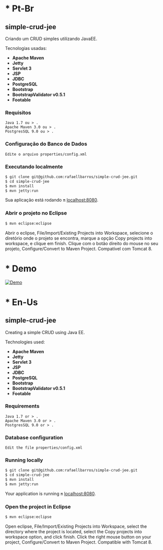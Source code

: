# * Pt-Br
## simple-crud-jee
Criando um CRUD simples utilizando JavaEE.

Tecnologias usadas:
* **Apache Maven**
* **Jetty**
* **Servlet 3**
* **JSP**
* **JDBC**
* **PostgreSQL**
* **Bootstrap**
* **BootstrapValidator v0.5.1**
* **Footable**

### Requisitos
```
Java 1.7 ou > .
Apache Maven 3.0 ou > .
PostgresSQL 9.0 ou > .
```
### Configuração do Banco de Dados
```
Edite o arquivo properties/config.xml
````
### Executando localmente
```sh
$ git clone git@github.com:rafaellbarros/simple-crud-jee.git
$ cd simple-crud-jee
$ mvn install
$ mvn jetty:run
```
Sua aplicação está rodando :on: [localhost:8080](http://localhost:8080/).

### Abrir o projeto no Eclipse
```sh
$ mvn eclipse:eclipse
```
Abrir o eclipse, File/Import/Existing Projects into Workspace, selecione o diretório onde o projeto se encontra,
marque a opção Copy projects into workspace, e clique em finish.
Clique com o botão direito do mouse no seu projeto, Configure/Convert to Maven Project.
Compatível com Tomcat 8.

# * Demo
[![Demo](https://upload.wikimedia.org/wikipedia/en/a/a9/Heroku_logo.png)](https://simple-crud-jee.herokuapp.com/)

# * En-Us
## simple-crud-jee
Creating a simple CRUD using Java EE.

Technologies used:
* **Apache Maven**
* **Jetty**
* **Servlet 3**
* **JSP**
* **JDBC**
* **PostgreSQL**
* **Bootstrap**
* **BootstrapValidator v0.5.1**
* **Footable**

### Requirements
```
Java 1.7 or > .
Apache Maven 3.0 or > .
PostgresSQL 9.0 or > .
```
### Database configuration
```
Edit the file properties/config.xml
````
### Running locally
```sh
$ git clone git@github.com:rafaellbarros/simple-crud-jee.git
$ cd simple-crud-jee
$ mvn install
$ mvn jetty:run
```
Your application is running :on: [localhost:8080](http://localhost:8080/).

### Open the project in Eclipse
```sh
$ mvn eclipse:eclipse
```
Open eclipse, File/Import/Existing Projects into Workspace, select the directory where the project is located, select the Copy projects into workspace option, and click finish. Click the right mouse button on your project, Configure/Convert to Maven Project. Compatible with Tomcat 8.
